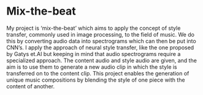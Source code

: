 # Mix-the-beat

My project is ‘mix-the-beat’ which aims to apply the concept of style transfer, commonly used in image processing, to the field of music. We do this by converting audio data into spectrograms which can then be put into CNN’s. I apply the approach of neural style transfer, like the one proposed by Gatys et.AI but keeping in mind that audio spectrograms require a specialized approach. The content audio and style audio are given, and the aim is to use them to generate a new audio clip in which the style is transferred on to the content clip. This project enables the generation of unique music compositions by blending the style of one piece with the content of another. 
